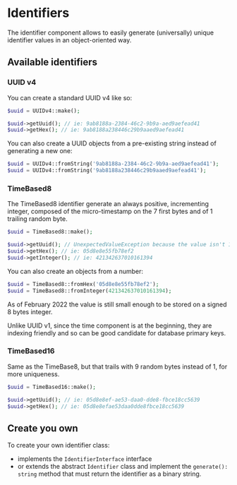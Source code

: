 # Identifiers

The identifier component allows to easily generate (universally) unique identifier values in an object-oriented way.

## Available identifiers

### UUID v4

You can create a standard UUID v4 like so:
```php
$uuid = UUIDv4::make();

$uuid->getUuid(); // ie: 9ab8188a-2384-46c2-9b9a-aed9aefead41
$uuid->getHex(); // ie: 9ab8188a238446c29b9aaed9aefead41
```

You can also create a UUID objects from a pre-existing string instead of generating a new one:
```php
$uuid = UUIDv4::fromString('9ab8188a-2384-46c2-9b9a-aed9aefead41');
$uuid = UUIDv4::fromString('9ab8188a238446c29b9aaed9aefead41');
```

### TimeBased8

The TimeBased8 identifier generate an always positive, incrementing integer, composed of the micro-timestamp on the 7 first bytes and of 1 trailing random byte.    

```php
$uuid = TimeBased8::make();

$uuid->getUuid(); // UnexpectedValueException because the value isn't 16 bytes
$uuid->getHex(); // ie: 05d8e8e55fb78ef2
$uuid->getInteger(); // ie: 421342637010161394
```

You can also create an objects from a number:
```php
$uuid = TimeBased8::fromHex('05d8e8e55fb78ef2');
$uuid = TimeBased8::fromInteger(421342637010161394);
```

As of February 2022 the value is still small enough to be stored on a signed 8 bytes integer.

Unlike UUID v1, since the time component is at the beginning, they are indexing friendly and so can be good candidate for database primary keys.

### TimeBased16

Same as the TimeBase8, but that trails with 9 random bytes instead of 1, for more uniqueness.

```php
$uuid = TimeBased16::make();

$uuid->getUuid(); // ie: 05d8e8ef-ae53-daa0-dde8-fbce18cc5639
$uuid->getHex(); // ie: 05d8e8efae53daa0dde8fbce18cc5639
```

## Create you own

To create your own identifier class:
- implements the `IdentifierInterface` interface
- or extends the abstract `Identifier` class and implement the `generate(): string` method that must return the identifier as a binary string.
